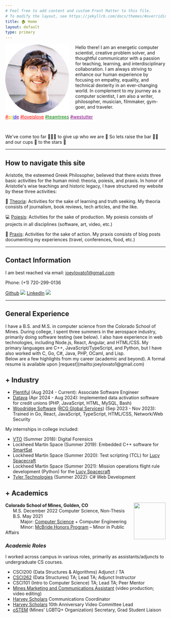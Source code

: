 ```yaml
---
# Feel free to add content and custom Front Matter to this file.
# To modify the layout, see https://jekyllrb.com/docs/themes/#overriding-theme-defaults
title: 🏠 Home
layout: default
type: primary
---
```



<img style="float: left; padding-right: 20px;" src="assets/images/profile.png" width=200px title="shout out to my friend Malaya for taking this amazing candid shot with a film camera!">

Hello there! I am an energetic computer scientist, creative problem solver, and thoughtful communicator with a passion for teaching, learning, and interdisciplinary collaboration. I am always striving to enhance our human experience by focusing on empathy, equality, and technical dexterity in an ever-changing world.
In complement to my journey as a computer scientist, I am also a writer, philosopher, musician, filmmaker, gym-goer, and traveler.


<a style="color:red;" target="_blank" href="https://www.loc.gov/lgbt-pride-month/about/">#</a><a style="color:orange" target="_blank" href="https://www.loc.gov/lgbt-pride-month/about/">p</a><a style="color:gold" target="_blank" href="https://www.loc.gov/lgbt-pride-month/about/">r</a><a style="color:green" target="_blank" href="https://www.loc.gov/lgbt-pride-month/about/">i</a><a style="color:blue" target="_blank" href="https://www.loc.gov/lgbt-pride-month/about/">d</a><a style="color:purple" target="_blank" href="https://www.loc.gov/lgbt-pride-month/about/">e</a>
<a style="color:red;" target="_blank" href="https://youtu.be/3frkqULr008?t=36">#loveislove</a>
<a style="color:green;" target="_blank" href="https://teamtrees.org/">#teamtrees</a>
<a style="color:purple;" target="_blank" href="https://westutter.org/">#westutter</a>

<br/>

We've come too far 🧗🏽‍♂️ to give up who we are 🙌 So lets raise the bar 🏋🏽 and our cups 🥂 to the stars 🌠 

---



## How to navigate this site

Aristotle, the esteemed Greek Philosopher, believed that there exists three basic activities for the human mind: theoria, poiesis, and praxis. In honor of Aristotle's wise teachings and historic legacy, I have structured my website by these three activities:

📖 [Theoria](theoria.html): Activities for the sake of learning and truth seeking. My theoria consists of journalism, book reviews, tech articles, and the like.

💻 [Poiesis](poiesis.html): Activities for the sake of production. My poiesis consists of projects in all disciplines (software, art, video, etc.)

🛫 [Praxis](praxis.html): Activities for the sake of action. My praxis consists of blog posts documenting my experiences (travel, conferences, food, etc.)

---

## Contact Information

I am best reached via email: [joeylovato1@gmail.com](mailto:joeylovato1@gmail.com)

Phone: (+1) 720-299-0136

[Github](https://github.com/JosephLovato)
[<img class="github" src="{{ '/assets/images/oxo.png' }}" width="25"/>](https://github.com/JosephLovato)
[LinkedIn](https://www.linkedin.com/in/joseph-lovato/)
[<img src="{{ '/assets/images/ledin-logo.png' }}" width="25"/>](https://www.linkedin.com/in/joseph-lovato/)

--- 

## General Experience

<div class="emphasis-box">
I have a B.S. and M.S. in computer science from the Colorado School of Mines. During college, I spent three summers in the aerospace industry, primarily doing software testing (see below). I also have experience in web technologies, including Node.js, React, Angular, and HTML/CSS. My primary languages are C++, JavaScript/TypeScript, and Python, but I have also worked with C, Go, C#, Java, PHP, OCaml, and Lisp.
</div>
Below are a few highlights from my career (academic and beyond). A formal resume is available upon [request](mailto:joeylovato1@gmail.com) 


## + Industry

- [Plentiful](https://plentiful.org/) (Aug 2024 - Current): Associate Software Engineer
- [Datava](https://datava.com/) (Apr 2024 - Aug 2024): Implemented data activation software for credit unions (PHP, JavaScript, HTML, MySQL, Bash)
- [Woodridge Software](https://woodridgesoftware.com/) ([RCG Global Services](https://rcgglobalservices.com/news-and-events/news/rcg-acquires-woodridge-software)) (Sep 2023 - Nov 2023): Trained in Go, React, JavaScript, TypeScript, HTML/CSS, Network/Web Security

My internships in college included:

- [VTO](https://www.vtolabs.com/) (Summer 2018): Digital Forensics
- Lockheed Martin Space (Summer 2019): Embedded C++ software for [SmartSat](https://www.lockheedmartin.com/en-us/products/satellite.html)
- Lockheed Martin Space (Summer 2020): Test scripting (TCL) for [Lucy Spacecraft](https://lockheedmartin.com/en-us/products/lucy.html)
- Lockheed Martin Space (Summer 2021): Mission operations flight rule development (Python) for the [Lucy Spacecraft](https://lockheedmartin.com/en-us/products/lucy.html)
- [Tyler Technologies](https://www.tylertech.com/) (Summer 2022): C# Web Development

## + Academics

<img class="mines" style="float: right" height="115px" width="100px" src="{{ 'assets/images/oxo.png' }}">

**Colorado School of Mines, Golden, CO**<br />
&nbsp;&nbsp;&nbsp;&nbsp;&nbsp; M.S. December 2022 Computer Science, Non-Thesis <br />
&nbsp;&nbsp;&nbsp;&nbsp;&nbsp; B.S. May 2021<br />
&nbsp;&nbsp;&nbsp;&nbsp;&nbsp; &nbsp;&nbsp;&nbsp;&nbsp;&nbsp; Major: [Computer Science](https://cs.mines.edu/) + Computer Engineering  <br />
&nbsp;&nbsp;&nbsp;&nbsp;&nbsp; &nbsp;&nbsp;&nbsp;&nbsp;&nbsp; Minor: [McBride Honors Program](https://mcbride.mines.edu/) – Minor in Public Affairs


### *Academic Roles*

I worked across campus in various roles, primarily as assistants/adjuncts to undergraduate CS courses.

- CSCI200 (Data Structures & Algorithms) Adjunct / TA
- [CSCI262](https://cs-courses.mines.edu/csci262/spring2022/#/) (Data Structures) TA; Lead TA; Adjunct Instructor
- CSCI101 (Intro to Computer Science) TA; Lead TA; Peer Mentor
- [Mines Marketing and Communications Assistant](https://www.mines.edu/communications/) (video production; video editing)
- [Harvey Scholars](https://harveyscholars.mines.edu/) Communications Coordinator 
- [Harvey Scholars](https://harveyscholars.mines.edu/) 10th Anniversary Video Committee Lead
- [oSTEM](https://orgs.mines.edu/ostem) (Mines' LGBTQ+ Organization) Secretary, Grad Student Liaison